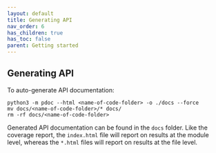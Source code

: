 ```yaml
---
layout: default
title: Generating API
nav_order: 6
has_children: true
has_toc: false
parent: Getting started
---
```

Generating API
--------------
To auto-generate API documentation:
```
python3 -m pdoc --html <name-of-code-folder> -o ./docs --force
mv docs/<name-of-code-folder>/* docs/
rm -rf docs/<name-of-code-folder>
```
Generated API documentation can be found in the `docs` folder. Like the coverage report, the `index.html` file will report on results at the module level, whereas the `*.html` files will report on results at the file level.